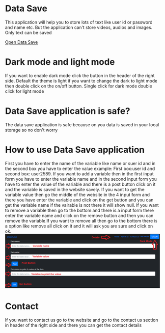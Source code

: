# Data Save
This application will help you to store lots of text like user id or password and name etc. But the application can't store videos, audios and images. Only text can be saved

[Open Data Save](https://muhammedraiyaan2.github.io/Data-Save)
# Dark mode and light mode
If you want to enable dark mode click the button in the header of the right side. Default the theme is light if you want to change the dark to light mode then double click on the on/off button. Single click for dark mode double click for light mode
# Data Save application is safe?
The data save application is safe because on you data is saved in your local storage so no don't worry
# How to use Data Save application
First you have to enter the name of the variable like name or suer id and in the second box you have to enter the value example: First box:user id and second box: user2589. If you want to add a variable then in the first input form you have to enter the variable name and in the second input form you have to enter the value of the variable and there is a post button click on it and the variable is saved in the website savely. If you want to get the variable value then go the middle of the website in the 4 input form and there you have enter the variable and click on the get button and you can get the variable name if the vairable is not there it will show null. If you want to remove a variable then go to the bottom and there is a input form there enter the variable name and click on the remove button and then you can remove the variable.If you want to remove all then go to the bottom there is a option like remove all click on it and it will ask you are sure and click on ok.
![image](Data%20Save.png)
# Contact
If you want to contact us go to the website and go to the contact us section in header of the right side and there you can get the contact details
